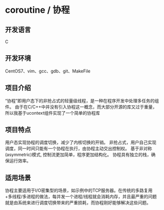 # coroutine / 协程
## 开发语言
C

## 开发环境
CentOS7、vim、gcc、gdb、git、MakeFile

## 项目介绍
“协程”即用户态下的非抢占式的轻量级线程，是一种在程序开发中处理多任务的组件。 由于在C/C++中并没有引入协程这一概念，而大部分开源的库又过于重量，所以我基于ucontext组件实现了一个简单的协程库

## 项目特点
用户态实现协程的调度切换，减少了内核切换的开销。
非抢占式，用户自己实现调度，同一时间只能有一个协程在执行，由协程主动交出控制权。
基于非对称(asymmetric)模式, 控制流更加简单，程序更加结构化。
协程具有独立的栈，确保运行效率。
## 适用场景
协程主要适用于I/O密集型的场景，如示例中的TCP服务器。在传统的多路复用+多线程/多进程的做法，每并发一个进程/线程就会消耗内存，并且最严重的问题就是由系统来进行调度切换带来的严重损耗，而协程刚好能够解决这些问题。

